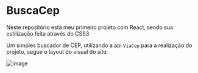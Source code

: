 # BuscaCep
Neste repositório está meu primeiro projeto com React, sendo sua estilização feita através do CSS3

Um simples buscador de CEP, utilizando a api <code>ViaCep</code> para a realização do projeto, segue o layout do visual do site:

![image](https://github.com/marcosjunior00/BuscaCep-ReactJs/assets/132008242/5e6ef9dc-cccb-4dd8-b6ab-18a9b7a32739)
